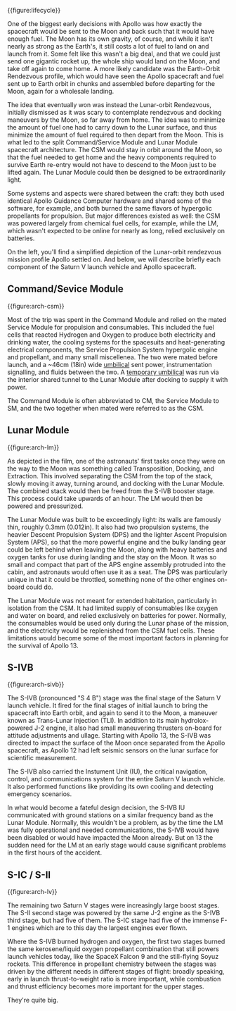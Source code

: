 {{figure:lifecycle}}

One of the biggest early decisions with Apollo was how exactly the spacecraft would be sent to the Moon and back such that it would have enough fuel. The Moon has its own gravity, of course, and while it isn't nearly as strong as the Earth's, it still costs a lot of fuel to land on and launch from it. Some felt like this wasn't a big deal, and that we could just send one gigantic rocket up, the whole ship would land on the Moon, and take off again to come home. A more likely candidate was the Earth-Orbit Rendezvous profile, which would have seen the Apollo spacecraft and fuel sent up to Earth orbit in chunks and assembled before departing for the Moon, again for a wholesale landing.

The idea that eventually won was instead the Lunar-orbit Rendezvous, initially dismissed as it was scary to contemplate rendezvous and docking maneuvers by the Moon, so far away from home. The idea was to minimize the amount of fuel one had to carry down to the Lunar surface, and thus minimize the amount of fuel required to then depart from the Moon. This is what led to the split Command/Service Module and Lunar Module spacecraft architecture. The CSM would stay in orbit around the Moon, so that the fuel needed to get home and the heavy components required to survive Earth re-entry would not have to descend to the Moon just to be lifted again. The Lunar Module could then be designed to be extraordinarily light.

Some systems and aspects were shared between the craft: they both used identical Apollo Guidance Computer hardware and shared some of the software, for example, and both burned the same flavors of hypergolic propellants for propulsion. But major differences existed as well: the CSM was powered largely from chemical fuel cells, for example, while the LM, which wasn't expected to be online for nearly as long, relied exclusively on batteries.

On the left, you'll find a simplified depiction of the Lunar-orbit rendezvous mission profile Apollo settled on. And below, we will describe briefly each component of the Saturn V launch vehicle and Apollo spacecraft.

<div style="clear:left"></div>

Command/Sevice Module
---------------------

{{figure:arch-csm}}

Most of the trip was spent in the Command Module and relied on the mated Service Module for propulsion and consumables. This included the fuel cells that reacted Hydrogen and Oxygen to produce both electricity and drinking water, the cooling systems for the spacesuits and heat-generating electrical components, the Service Propulsion System hypergolic engine and propellant, and many small miscellenea. The two were mated before launch, and a ~46cm (18in) wide [umbilical](http://www.ninfinger.org/models/vault2005/More%20CM_SM_Umbilical%20pix/CSM.Umbil.Blk.II.Jpg) sent power, instrumentation signalling, and fluids between the two. A [temporary umbilical](https://www.flickr.com/photos/jurvetson/5383523252) was run via the interior shared tunnel to the Lunar Module after docking to supply it with power.

The Command Module is often abbreviated to CM, the Service Module to SM, and the two together when mated were referred to as the CSM.

Lunar Module
------------

{{figure:arch-lm}}

As depicted in the film, one of the astronauts' first tasks once they were on the way to the Moon was something called Transposition, Docking, and Extraction. This involved separating the CSM from the top of the stack, slowly moving it away, turning around, and docking with the Lunar Module. The combined stack would then be freed from the S-IVB booster stage. This process could take upwards of an hour. The LM would then be powered and pressurized.

The Lunar Module was built to be exceedingly light: its walls are famously thin, roughly 0.3mm (0.012in). It also had two propulsion systems, the heavier Descent Propulsion System (DPS) and the lighter Ascent Propulsion System (APS), so that the more powerful engine and the bulky landing gear could be left behind when leaving the Moon, along with heavy batteries and oxygen tanks for use during landing and the stay on the Moon. It was so small and compact that part of the APS engine assembly protruded into the cabin, and astronauts would often use it as a seat. The DPS was particularly unique in that it could be throttled, something none of the other engines on-board could do.

The Lunar Module was not meant for extended habitation, particularly in isolation from the CSM. It had limited supply of consumables like oxygen and water on board, and relied exclusively on batteries for power. Normally, the consumables would be used only during the Lunar phase of the mission, and the electricity would be replenished from the CSM fuel cells. These limitations would become some of the most important factors in planning for the survival of Apollo 13.

S-IVB
-----

{{figure:arch-sivb}}

The S-IVB (pronounced "S 4 B") stage was the final stage of the Saturn V launch vehicle. It fired for the final stages of initial launch to bring the spacecraft into Earth orbit, and again to send it to the Moon, a maneuver known as Trans-Lunar Injection (TLI). In addition to its main hydrolox-powered J-2 engine, it also had small maneuvering thrusters on-board for attitude adjustments and ullage. Starting with Apollo 13, the S-IVB was directed to impact the surface of the Moon once separated from the Apollo spacecraft, as Apollo 12 had left seismic sensors on the lunar surface for scientific measurement.

The S-IVB also carried the Instument Unit (IU), the critical navigation, control, and communications system for the entire Saturn V launch vehicle. It also performed functions like providing its own cooling and detecting emergency scenarios.

In what would become a fateful design decision, the S-IVB IU communicated with ground stations on a similar frequency band as the Lunar Module. Normally, this wouldn't be a problem, as by the time the LM was fully operational and needed communications, the S-IVB would have been disabled or would have impacted the Moon already. But on 13 the sudden need for the LM at an early stage would cause significant problems in the first hours of the accident.

S-IC / S-II
-----------

{{figure:arch-lv}}

The remaining two Saturn V stages were increasingly large boost stages. The S-II second stage was powered by the same J-2 engine as the S-IVB third stage, but had five of them. The S-IC stage had five of the immense F-1 engines which are to this day the largest engines ever flown.

Where the S-IVB burned hydrogen and oxygen, the first two stages burned the same kerosene/liquid oxygen propellant combination that still powers launch vehicles today, like the SpaceX Falcon 9 and the still-flying Soyuz rockets. This difference in propellant chemistry between the stages was driven by the different needs in different stages of flight: broadly speaking, early in launch thrust-to-weight ratio is more important, while combustion and thrust efficiency becomes more important for the upper stages.

<p class="clear">They're quite big.</p>

